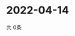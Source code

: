 # 2022-04-14
  共 0条

  <!-- BEGIN -->
  <!-- 最后更新时间Thu Apr 14 2022 10:06:46 GMT+0000 (Coordinated Universal Time) -->
  
  <!-- END -->
  
  